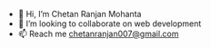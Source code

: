 - 👋 Hi, I’m Chetan Ranjan Mohanta
- 💞️ I’m looking to collaborate on web development
- 📫 Reach me chetanranjan007@gmail.com

<!---
chetan1446/chetan1446 is a ✨ special ✨ repository because its `README.md` (this file) appears on your GitHub profile.
You can click the Preview link to take a look at your changes.
--->
